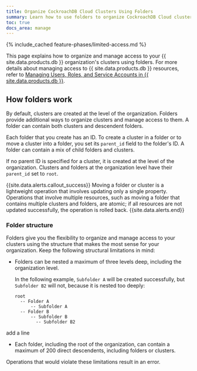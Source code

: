```yaml
---
title: Organize CockroachDB Cloud Clusters Using Folders
summary: Learn how to use folders to organize CockroachDB Cloud clusters and manage access to them.
toc: true
docs_area: manage
---
```


{% include_cached feature-phases/limited-access.md %}

This page explains how to organize and manage access to your {{ site.data.products.db }} organization's clusters using folders. For more details about managing access to {{ site.data.products.db }} resources, refer to [Managing Users, Roles, and Service Accounts in {{ site.data.products.db }}](managing-access.html).

## How folders work

By default, clusters are created at the level of the organization. Folders provide additional ways to organize clusters and manage access to them. A folder can contain both clusters and descendent folders.

Each folder that you create has an ID. To create a cluster in a folder or to move a cluster into a folder, you set its `parent_id` field to the folder's ID. A folder can contain a mix of child folders and clusters.

If no parent ID is specified for a cluster, it is created at the level of the organization. Clusters and folders at the organization level have their `parent_id` set to `root`.

{{site.data.alerts.callout_success}}
Moving a folder or cluster is a lightweight operation that involves updating only a single property. Operations that involve multiple resources, such as moving a folder that contains multiple clusters and folders, are atomic; if all resources are not updated successfully, the operation is rolled back.
{{site.data.alerts.end}}

### Folder structure

Folders give you the flexibility to organize and manage access to your clusters using the structure that makes the most sense for your organization. Keep the following structural limitations in mind:

- Folders can be nested a maximum of three levels deep, including the organization level.

    In the following example, `Subfolder A` will be created successfully, but `Subfolder B2` will not, because it is nested too deeply:

    ```
    root
      -- Folder A
          -- Subfolder A
      -- Folder B
          -- Subfolder B
            -- Subfolder B2
    ```

add a line

- Each folder, including the root of the organization, can contain a maximum of 200 direct descendents, including folders or clusters.

Operations that would violate these limitations result in an error.
